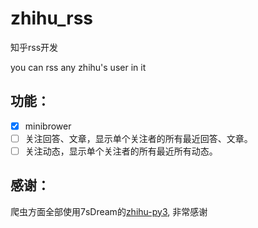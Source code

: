 # zhihu_rss

知乎rss开发

you can rss any zhihu's user in it


## 功能：
- [x] minibrower
- [ ] 关注回答、文章，显示单个关注者的所有最近回答、文章。
- [ ] 关注动态，显示单个关注者的所有最近所有动态。

## 感谢：

爬虫方面全部使用7sDream的[zhihu-py3](https://github.com/7sDream/zhihu-py3), 非常感谢
